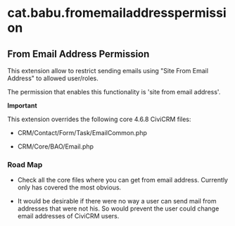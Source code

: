 # cat.babu.fromemailaddresspermission

## From Email Address Permission

This extension allow to restrict sending emails using "Site From Email Address" to allowed user/roles.

The permission that enables this functionality is 'site from email address'.

**Important**

This extension overrides the following core 4.6.8 CiviCRM files:

- CRM/Contact/Form/Task/EmailCommon.php

- CRM/Core/BAO/Email.php

### Road Map

- Check all the core files where you can get from email address. Currently only has covered the most obvious. 

- It would be desirable if there were no way a user can send mail from addresses that were not his. So would prevent the user could change email addresses of CiviCRM users.
